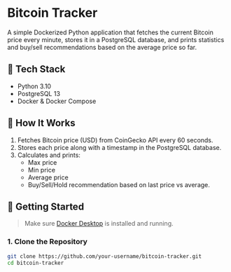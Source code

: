 # Bitcoin Tracker

A simple Dockerized Python application that fetches the current Bitcoin price every minute, stores it in a PostgreSQL database, and prints statistics and buy/sell recommendations based on the average price so far.

## 🧱 Tech Stack

- Python 3.10
- PostgreSQL 13
- Docker & Docker Compose

## 🏁 How It Works

1. Fetches Bitcoin price (USD) from CoinGecko API every 60 seconds.
2. Stores each price along with a timestamp in the PostgreSQL database.
3. Calculates and prints:
   - Max price
   - Min price
   - Average price
   - Buy/Sell/Hold recommendation based on last price vs average.

## 🚀 Getting Started

> Make sure [Docker Desktop](https://www.docker.com/products/docker-desktop/) is installed and running.

### 1. Clone the Repository

```bash
git clone https://github.com/your-username/bitcoin-tracker.git
cd bitcoin-tracker
